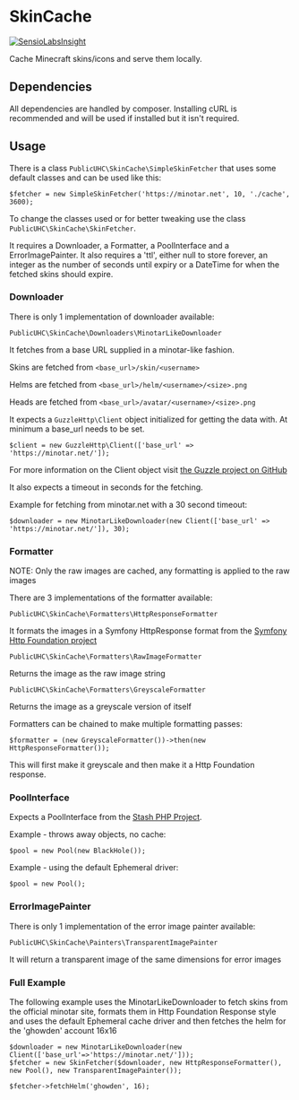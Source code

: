SkinCache
============

[![SensioLabsInsight](https://insight.sensiolabs.com/projects/bd938e72-b546-451c-ba20-0bc616e63791/small.png)](https://insight.sensiolabs.com/projects/bd938e72-b546-451c-ba20-0bc616e63791)

Cache Minecraft skins/icons and serve them locally.

Dependencies
------------

All dependencies are handled by composer. Installing cURL is recommended and will be used if installed but it isn't required.

Usage
-----

There is a class `PublicUHC\SkinCache\SimpleSkinFetcher` that uses some default classes and can be used like this:

    $fetcher = new SimpleSkinFetcher('https://minotar.net', 10, './cache', 3600);

To change the classes used or for better tweaking use the class `PublicUHC\SkinCache\SkinFetcher`.

It requires a Downloader, a Formatter, a PoolInterface and a ErrorImagePainter. It also requires a 'ttl', either null to store forever, an integer as the number of seconds until expiry or a DateTime for when the fetched skins should expire.

### Downloader

There is only 1 implementation of downloader available:

`PublicUHC\SkinCache\Downloaders\MinotarLikeDownloader`

It fetches from a base URL supplied in a minotar-like fashion. 

Skins are fetched from `<base_url>/skin/<username>`

Helms are fetched from `<base_url>/helm/<username>/<size>.png`

Heads are fetched from `<base_url>/avatar/<username>/<size>.png`

It expects a `GuzzleHttp\Client` object initialized for getting the data with. At minimum a base_url needs to be set.

    $client = new GuzzleHttp\Client(['base_url' => 'https://minotar.net/']);
    
For more information on the Client object visit [the Guzzle project on GitHub](https://github.com/guzzle/guzzle)

It also expects a timeout in seconds for the fetching.

Example for fetching from minotar.net with a 30 second timeout:

    $downloader = new MinotarLikeDownloader(new Client(['base_url' => 'https://minotar.net/']), 30);
    
    
### Formatter

NOTE: Only the raw images are cached, any formatting is applied to the raw images

There are 3 implementations of the formatter available:

`PublicUHC\SkinCache\Formatters\HttpResponseFormatter`

It formats the images in a Symfony HttpResponse format from the [Symfony Http Foundation project](https://github.com/symfony/HttpFoundation)

`PublicUHC\SkinCache\Formatters\RawImageFormatter`

Returns the image as the raw image string

`PublicUHC\SkinCache\Formatters\GreyscaleFormatter`

Returns the image as a greyscale version of itself

Formatters can be chained to make multiple formatting passes:

    $formatter = (new GreyscaleFormatter())->then(new HttpResponseFormatter());
    
This will first make it greyscale and then make it a Http Foundation response.

### PoolInterface

Expects a PoolInterface from the [Stash PHP Project](https://github.com/tedious/Stash).

Example - throws away objects, no cache:

    $pool = new Pool(new BlackHole());
    
Example - using the default Ephemeral driver:

    $pool = new Pool();
    
### ErrorImagePainter

There is only 1 implementation of the error image painter available:

`PublicUHC\SkinCache\Painters\TransparentImagePainter`

It will return a transparent image of the same dimensions for error images
    
### Full Example

The following example uses the MinotarLikeDownloader to fetch skins from the official minotar site, formats them in Http Foundation Response style and uses the default Ephemeral cache driver and then fetches the helm for the 'ghowden' account 16x16

    $downloader = new MinotarLikeDownloader(new Client(['base_url'=>'https://minotar.net/']));
    $fetcher = new SkinFetcher($downloader, new HttpResponseFormatter(), new Pool(), new TransparentImagePainter());
    
    $fetcher->fetchHelm('ghowden', 16);